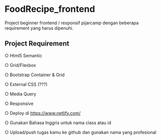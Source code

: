 # FoodRecipe_frontend

Project beginner frontend / responsif pijarcamp dengan beberapa requirement yang harus dipenuhi.

## Project Requirement

○ Html5 Semantic

○ Grid/Flexbox

○ Bootstrap Container & Grid

○ External CSS (???)

○ Media Query

○ Responsive

○ Deploy di https://www.netlify.com/

○ Gunakan Bahasa Inggris untuk nama class atau id

○ Upload/push tugas kamu ke github dan gunakan nama
yang profesional
